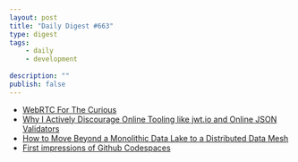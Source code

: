 ```yaml
---
layout: post
title: "Daily Digest #663"
type: digest
tags: 
    - daily
    - development
    
description: ""
publish: false
---
```


- [WebRTC For The Curious](https://webrtcforthecurious.com/)
- [Why I Actively Discourage Online Tooling like jwt.io and Online JSON Validators](https://www.jvt.me/posts/2020/09/01/against-online-tooling/)
- [How to Move Beyond a Monolithic Data Lake to a Distributed Data Mesh](https://martinfowler.com/articles/data-monolith-to-mesh.html)
- [First impressions of Github Codespaces](https://www.aristotlemetadata.com/blog/2020/08/first-impressions-github-codespaces.html)
